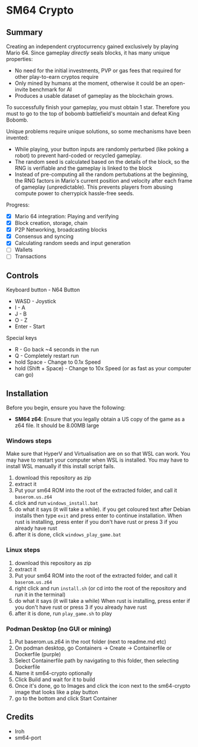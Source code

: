 # SM64 Crypto
## Summary
Creating an independent cryptocurrency gained exclusively by playing Mario 64. 
Since gameplay *directly* seals blocks, it has many unique properties: 
* No need for the initial investments, PVP or gas fees that required for other play-to-earn cryptos require
* Only mined by humans at the moment, otherwise it could be an open-invite benchmark for AI
* Produces a usable dataset of gameplay as the blockchain grows.

To successfully finish your gameplay, you must obtain 1 star. Therefore you must to go to the top of bobomb battlefield's mountain and defeat King Bobomb.

Unique problems require unique solutions, so some mechanisms have been invented:
* While playing, your button inputs are randomly perturbed (like poking a robot) to prevent hard-coded or recycled gameplay.
* The random seed is calculated based on the details of the block, so the RNG is verifiable and the gameplay is linked to the block
* Instead of pre-computing all the random pertubations at the beginning, the RNG factors in Mario's current position and velocity after each frame of gameplay (unpredictable). This prevents players from abusing compute power to cherrypick hassle-free seeds.

Progress:
- [x] Mario 64 integration: Playing and verifying
- [x] Block creation, storage, chain
- [x] P2P Networking, broadcasting blocks
- [x] Consensus and syncing
- [x] Calculating random seeds and input generation
- [ ] Wallets
- [ ] Transactions

## Controls
Keyboard button - N64 Button
* WASD - Joystick
* I - A
* J - B
* O - Z
* Enter - Start

Special keys
* R - Go back ~4 seconds in the run
* Q - Completely restart run
* hold Space - Change to 0.1x Speed
* hold (Shift + Space) - Change to 10x Speed (or as fast as your computer can go)

## Installation
Before you begin, ensure you have the following:
- **SM64 z64**: Ensure that you legally obtain a US copy of the game as a z64 file. It should be 8.00MB large

### Windows steps
Make sure that HyperV and Virtualisation are on so that WSL can work. You may have to restart your computer when WSL is installed.
You may have to install WSL manually if this install script fails.

1. download this repository as zip
2. extract it
3. Put your sm64 ROM into the root of the extracted folder, and call it `baserom.us.z64`
4. click and run `windows_install.bat`
5. do what it says (it will take a while). if you get coloured text after Debian installs then type `exit` and press enter to continue installation.
  When rust is installing, press enter if you don't have rust or press 3 if you already have rust
6. after it is done, click `windows_play_game.bat`

### Linux steps
1. download this repository as zip
2. extract it
3. Put your sm64 ROM into the root of the extracted folder, and call it `baserom.us.z64`
4. right click and run `install.sh` (or cd into the root of the repository and run it in the terminal)
5. do what it says (it will take a while)
  When rust is installing, press enter if you don't have rust or press 3 if you already have rust
6. after it is done, run `play_game.sh` to play

### Podman Desktop (no GUI or mining)
1. Put baserom.us.z64 in the root folder (next to readme.md etc)
2. On podman desktop, go Containers -> Create -> Containerfile or Dockerfile (purple)
3. Select Containerfile path by navigating to this folder, then selecting Dockerfile
4. Name it sm64-crypto optionally
5. Click Build and wait for it to build
6. Once it's done, go to Images and click the icon next to the sm64-crypto image that looks like a play button
7. go to the bottom and click Start Container

## Credits
* Iroh
* sm64-port
